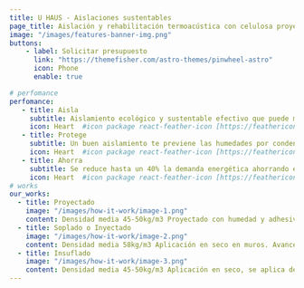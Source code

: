 ```yaml
---
title: U HAUS - Aislaciones sustentables
page_title: Aislación y rehabilitación termoacústica con celulosa proyectada
image: "/images/features-banner-img.png"
buttons:
    - label: Solicitar presupuesto
      link: "https://themefisher.com/astro-themes/pinwheel-astro"
      icon: Phone
      enable: true

# perfomance
perfomance:
   - title: Aisla
     subtitle: Aislamiento ecológico y sustentable efectivo que puede mantener tu hogar 5ºC más fresco o cálido durante todo el año.
     icon: Heart  #icon package react-feather-icon [https://feathericons.com/]
   - title: Protege
     subtitle: Un buen aislamiento te previene las humedades por condensación, evitando así aparición de hongos y moho.
     icon: Heart  #icon package react-feather-icon [https://feathericons.com/]
   - title: Ahorra
     subtitle: Se reduce hasta un 40% la demanda energética ahorrando en facturas de luz y gas.
     icon: Heart  #icon package react-feather-icon [https://feathericons.com/]
# works
our_works:
  - title: Proyectado
    image: "/images/how-it-work/image-1.png"
    content: Densidad media 45-50kg/m3 Proyectado con humedad y adhesivo sobre muros, losas y cubiertas inclinadas para asegurar adherencia el tiempo. Avance 150m2 x día x máquina. Forma una capa de aislamiento compacta y libre de juntas. Ideal para galpones, contenedores, embarcaciones dado que evita condensación interior.    
  - title: Soplado o Inyectado
    image: "/images/how-it-work/image-2.png"
    content: Densidad media 58kg/m3 Aplicación en seco en muros. Avance 150 mts2 x día x máquina. Para esta aplicación es necesario tener una cara sobre la estructura instalados para luego instalar un sistema de sujeción que permita contener la aislación de celulosa.
  - title: Insuflado
    image: "/images/how-it-work/image-3.png"
    content: Densidad media 45-50kg/m3 Aplicación en seco, se aplica de arriba hacia abajo en entretechos, entrepisos principalmente. Espesor recomendado 10 cm.
---
```


